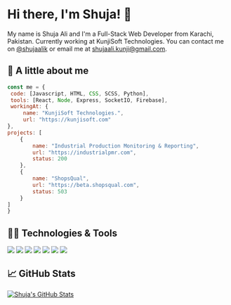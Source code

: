 <!-- - 👋 Hi, I’m @shujaalik
- 👀 I’m interested in JS, Python, Firebase
- 🌱 I’m currently learning Fullstack web dev
- 💞️ I’m looking to collaborate on JS based projects
- 📫 How to reach me email me shujaali.kunji@gmail.com
 -->
<!---
shujaalik/shujaalik is a ✨ special ✨ repository because its `README.md` (this file) appears on your GitHub profile.
You can click the Preview link to take a look at your changes.
--->


# Hi there, I'm Shuja! 👋
<!-- <img src="https://raw.githubusercontent.com/shujaalik/shujaalik/master/wave.gif" style="width: 30px;"> -->

My name is Shuja Ali and I'm a Full-Stack Web Developer from Karachi, Pakistan. Currently working at KunjiSoft Technologies. You can contact me on <a href="https://www.linkedin.com/in/shujaalik/" target="_blank">@shujaalik<a> or email me at <a href="mailto:shujaali.kunji@gmail.com" target="_blank">shujaali.kunji@gmail.com<a>.

 ## 🦾 A little about me
 
 ```javascript
const me = {
  code: [Javascript, HTML, CSS, SCSS, Python],
  tools: [React, Node, Express, SocketIO, Firebase],
  workingAt: {
      name: "KunjiSoft Technologies.",
      url: "https://kunjisoft.com"
 },
 projects: [
     {
         name: "Industrial Production Monitoring & Reporting",
         url: "https://industrialpmr.com",
         status: 200
     },
     {
         name: "ShopsQual",
         url: "https://beta.shopsqual.com",
         status: 503
     }
 ]
}
```
 
 ## 🧑‍💻 Technologies & Tools
![](https://img.shields.io/badge/OS-Linux-informational?style=flat&logo=linux&logoColor=081828&color=e0e9f9)
![](https://img.shields.io/badge/Code-Python-informational?style=flat&logo=python&logoColor=081828&color=e0e9f9)
![](https://img.shields.io/badge/Code-JavaScript-informational?style=flat&logo=javascript&logoColor=081828&color=e0e9f9)
![](https://img.shields.io/badge/Code-TypeScript-informational?style=flat&logo=typescript&logoColor=081828&color=e0e9f9)
![](https://img.shields.io/badge/npm-NodeJS-informational?style=flat&logo=nodedotjs&logoColor=081828&color=e0e9f9)
![](https://img.shields.io/badge/tools-Firebase-informational?style=flat&logo=firebase&logoColor=081828&color=e0e9f9)
![](https://img.shields.io/badge/GCP-Google%20Cloud%20Platform-e0e9f9?style=flat&logo=googlecloud&logoColor=081828&color=e0e9f9)
 
 
 ## &#x1f4c8; GitHub Stats
<a href="https://github.com/MartinHeinz/MartinHeinz">
  <img align="center" src="https://github-readme-stats.vercel.app/api?username=shujaalik&show_icons=true&line_height=27&count_private=true&title_color=ffffff&text_color=c9cacc&icon_color=e0e9f9&bg_color=1d1f21" alt="Shuja's GitHub Stats" />
</a>
